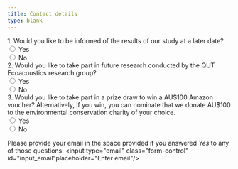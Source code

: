 ```yaml
---
title: Contact details
type: blank
---
```

<label for = "contact_results">
1. Would you like to be informed of the results of our study at a later date? </label>
<div class="custom-control custom-radio">
  <input type="radio" id="contact_results_yes" name="contact_results" class="custom-control-input" value = "Yes">
<label class="custom-control-label" for = "contact_results_yes">
Yes </label>
</div>
<div class="custom-control custom-radio">
  <input type="radio" id="contact_results_no" name="contact_results" class="custom-control-input" value = "No">
<label class="custom-control-label" for = "contact_results_no">
No</label>
</div>


<label for = "contact_research">
2. Would you like to take part in future research conducted by the QUT Ecoacoustics research group? </label>
<div class="custom-control custom-radio">
  <input type="radio" id="futureresearch_yes" name="contact_research" class="custom-control-input" value = "Yes">
<label class="custom-control-label" for = "futureresearch_yes">
Yes </label>
</div>
<div class="custom-control custom-radio">
  <input type="radio" id="futureresearch_no" name="contact_research" class="custom-control-input" value = "No">
<label class="custom-control-label" for = "futureresearch_no">
No</label>
</div>


<label for = "contact_prize">
3. Would you like to take part in a prize draw to win a AU$100 Amazon voucher? Alternatively, if you win, you can nominate that we donate AU$100 to the environmental conservation charity of your choice. </label>
<div class="custom-control custom-radio">
  <input type="radio" id="contact_prize_yes" name="contact_prize" class="custom-control-input" value = "Yes">
<label class="custom-control-label" for = "contact_prize_yes">
Yes 
</label>
</div>
<div class="custom-control custom-radio">
  <input type="radio" id="contact_prize_no" name="contact_prize" class="custom-control-input" value = "No">
<label class="custom-control-label" for = "contact_prize_no">
No
</label>
</div>


<label for= "input_email">Please provide your email in the space provided if you answered _Yes_ to any of those questions: 
</label>
<input type="email" class="form-control" id="input_email"placeholder="Enter email"/>

